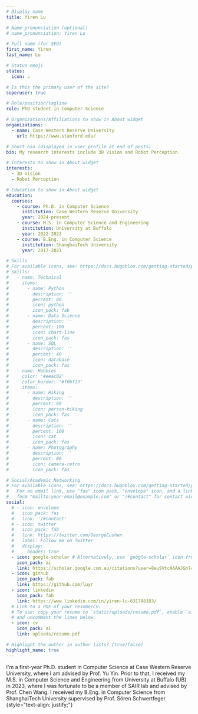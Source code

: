 ```yaml
---
# Display name
title: Yiren Lu

# Name pronunciation (optional)
# name_pronunciation: Yiren Lu

# Full name (for SEO)
first_name: Yiren
last_name: Lu

# Status emoji
status:
  icon: ☕️

# Is this the primary user of the site?
superuser: true

# Role/position/tagline
role: PhD student in Computer Science

# Organizations/Affiliations to show in About widget
organizations:
  - name: Case Western Reserve University
    url: https://www.stanford.edu/

# Short bio (displayed in user profile at end of posts)
bio: My research interests include 3D Vision and Robot Perception.

# Interests to show in About widget
interests:
  - 3D Vision
  - Robot Perception

# Education to show in About widget
education:
  courses:
    - course: Ph.D. in Computer Science
      institution: Case Western Reserve University  
      year: 2024-present
    - course: M.S. in Computer Science and Engineering  
      institution: University at Buffalo
      year: 2022-2023
    - course: B.Eng. in Computer Science
      institution: ShanghaiTech University  
      year: 2017-2021

# Skills
# For available icons, see: https://docs.hugoblox.com/getting-started/page-builder/#icons
# skills:
#   - name: Technical
#     items:
#       - name: Python
#         description: ''
#         percent: 80
#         icon: python
#         icon_pack: fab
#       - name: Data Science
#         description: ''
#         percent: 100
#         icon: chart-line
#         icon_pack: fas
#       - name: SQL
#         description: ''
#         percent: 40
#         icon: database
#         icon_pack: fas
#   - name: Hobbies
#     color: '#eeac02'
#     color_border: '#f0bf23'
#     items:
#       - name: Hiking
#         description: ''
#         percent: 60
#         icon: person-hiking
#         icon_pack: fas
#       - name: Cats
#         description: ''
#         percent: 100
#         icon: cat
#         icon_pack: fas
#       - name: Photography
#         description: ''
#         percent: 80
#         icon: camera-retro
#         icon_pack: fas

# Social/Academic Networking
# For available icons, see: https://docs.hugoblox.com/getting-started/page-builder/#icons
#   For an email link, use "fas" icon pack, "envelope" icon, and a link in the
#   form "mailto:your-email@example.com" or "/#contact" for contact widget.
social:
  # - icon: envelope
  #   icon_pack: fas
  #   link: '/#contact'
  # - icon: twitter
  #   icon_pack: fab
  #   link: https://twitter.com/GeorgeCushen
  #   label: Follow me on Twitter
  #   display:
  #     header: true
  - icon: google-scholar # Alternatively, use `google-scholar` icon from `ai` icon pack
    icon_pack: ai
    link: https://scholar.google.com.au/citations?user=8euSVtcAAAAJ&hl=en
  - icon: github
    icon_pack: fab
    link: https://github.com/luyr
  - icon: linkedin
    icon_pack: fab
    link: https://www.linkedin.com/in/yiren-lu-631798183/
  # Link to a PDF of your resume/CV.
  # To use: copy your resume to `static/uploads/resume.pdf`, enable `ai` icons in `params.yaml`,
  # and uncomment the lines below.
  - icon: cv
    icon_pack: ai
    link: uploads/resume.pdf

# Highlight the author in author lists? (true/false)
highlight_name: true
---
```


I'm a first-year Ph.D. student in Computer Science at Case Western Reserve University, where I am advised by Prof. Yu Yin. Prior to that, I received my M.S. in Computer Science and Engineering from University at Buffalo (UB) in 2023, where I was fortunate to be a member of SAIR lab and advised by Prof. Chen Wang. I received my B.Eng. in Computer Science from ShanghaiTech University supervised by Prof. Sören Schwertfeger.
{style="text-align: justify;"}
